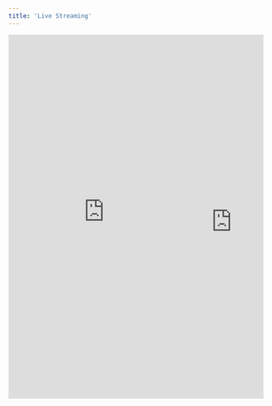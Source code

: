 ```yaml
---
title: 'Live Streaming'
---
```


<iframe src="http://player.twitch.tv/?channel=krisnova&parent=nivenly.com" frameborder="0" scrolling="no" height="720" width="75%" style="float: left;" allowfullscreen></iframe><iframe src="http://www.twitch.tv/krisnova/chat" frameborder="0" scrolling="no" height="720" width="25%" style="float: right" allowfullscreen></iframe>
